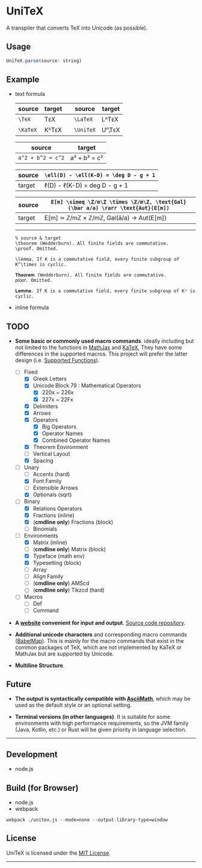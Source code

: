 
# UniTeX
A transpiler that converts TeX into Unicode (as possible). 

## Usage
```js
UniTeX.parse(source: string)
```

## Example

- text formula

  | source | target || source | target |
  | - | - | - | - | - |
  | `\TeX` | TᴇX || `\LaTeX` | LᴬTᴇX |
  | `\KaTeX` | KᴬTᴇX || `\UniTeX` | UⁿᵢTᴇX |

  | source | target |
  | - | - |
  | `a^2 + b^2 = c^2` | a² + b² = c² |

  | source | `\ell(D) - \ell(K-D) = \deg D - g + 1` |
  | - | - |
  | target | ℓ(D) - ℓ(K-D) = deg D - g + 1 |

  | source | `E[m] \simeq \Z/m\Z \times \Z/m\Z, \text{Gal}(\bar a/a) \rarr \text{Aut}(E[m])` | 
  | - | - |
  | target | E[m] ≃ ℤ/mℤ × ℤ/mℤ, Gal(ā/a) → Aut(E[m]) |
  
  --- 
  
  ```
  % source & target
  \theorem (Wedderburn). All finite fields are commutative. 
  \proof. Omitted.
  
  \lemma. If K is a commutative field, every finite subgroup of K^\times is cyclic.
  
  𝐓𝐡𝐞𝐨𝐫𝐞𝐦 (Wedderburn). All finite fields are commutative. 
  𝑝𝑟𝑜𝑜𝑓. Omitted.
  
  𝐋𝐞𝐦𝐦𝐚. If K is a commutative field, every finite subgroup of Kˣ is cyclic.
  ```

- inline formula

## TODO

- **Some basic or commonly used macro commands**. ideally including but not limited to the functions in [MathJax](https://www.mathjax.org/) and [KaTeX](https://katex.org), They have some differences in the supported macros. This project will prefer the latter design (i.e. [Supported Functions](https://katex.org/docs/supported.html)).
  - [ ] Fixed
    - [x] Greek Letters
    - [x] Unicode Block 79 : Mathematical Operators
      - [x] 220x ~ 226x
      - [x] 227x ~ 22Fx 
    - [x] Delimiters
    - [x] Arrows
    - [x] Operators
      - [x] Big Operators
      - [x] Operator Names
      - [x] Combined Operator Names
    - [x] Theorem Environment
    - [ ] Vertical Layout
    - [x] Spacing
  - [ ] Unary
    - [ ] Accents (hard)
    - [x] Font Family
    - [ ] Extensible Arrows
    - [x] Optionals (sqrt)
  - [ ] Binary
    - [x] Relations Operators
    - [x] Fractions (inline)
    - [x] (**cmdline only**) Fractions (block)
    - [ ] Binomials
  - [ ] Environments
    - [x] Matrix (inline)
    - [ ] (**cmdline only**) Matrix (block)
    - [x] Typeface (math env)
    - [x] Typesetting (block)
    - [ ] Array
    - [ ] Align Family
    - [ ] (**cmdline only**) AMScd
    - [ ] (**cmdline only**) Tikzcd (hard)
  - [ ] Macros
    - [ ] Def
    - [ ] Command

- **A [website](https://unitex-web.netlify.app) convenient for input and output**. [Source code repository](https://github.com/kokic/UniTeX-Website).

- **Additional unicode characters** and corresponding macro commands ([BabelMap](https://www.babelstone.co.uk/Unicode/babelmap.html)). This is mainly for the macro commands that exist in the common packages of TeX, which are not implemented by KaTeX or MathJax but are supported by Unicode.

- **Multiline Structure**. 

## Future

- **The output is syntactically compatible with [AsciiMath](http://asciimath.org)**, which may be used as the default style or an optional setting. 

- **Terminal versions (in other languages)**. It is suitable for some environments with high performance requirements, so the JVM family (Java, Kotlin, etc.) or Rust will be given priority in language selection. 

<!-- ## Demo -->

<!-- ## Documentation -->

---

## Development

- node.js

## Build (for Browser)

- node.js
- webpack

```
webpack ./unitex.js --mode=none --output-library-type=window
```


## License
UniTeX is licensed under the [MIT License](https://github.com/kokic/UniTeX/blob/main/LICENSE). 


--- 

<!-- ## Acknowledge -->

